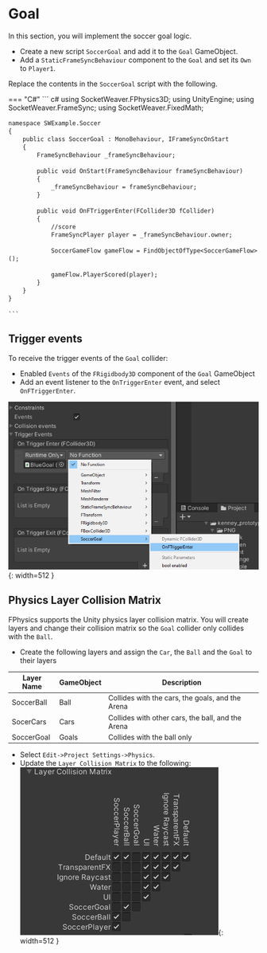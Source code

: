 # **Goal**

In this section, you will implement the soccer goal logic.

- Create a new script `SoccerGoal` and add it to the `Goal` GameObject.
- Add a `StaticFrameSyncBehaviour` component to the `Goal` and set its `Own` to `Player1`.

Replace the contents in the `SoccerGoal` script with the following.

=== "C#"
    ``` c#
    using SocketWeaver.FPhysics3D;
    using UnityEngine;
    using SocketWeaver.FrameSync;
    using SocketWeaver.FixedMath;

    namespace SWExample.Soccer
    {
        public class SoccerGoal : MonoBehaviour, IFrameSyncOnStart
        {
            FrameSyncBehaviour _frameSyncBehaviour;

            public void OnStart(FrameSyncBehaviour frameSyncBehaviour)
            {
                _frameSyncBehaviour = frameSyncBehaviour;
            }

            public void OnFTriggerEnter(FCollider3D fCollider)
            {
                //score
                FrameSyncPlayer player = _frameSyncBehaviour.owner;

                SoccerGameFlow gameFlow = FindObjectOfType<SoccerGameFlow>();

                gameFlow.PlayerScored(player);
            }
        }
    }

    ```

## **Trigger events**

To receive the trigger events of the `Goal` collider:

- Enabled `Events` of the `FRigidbody3D` component of the `Goal` GameObject
- Add an event listener to the `OnTriggerEnter` event, and select `OnFTriggerEnter`. 

![img](./../../assets/soccer/triggerEvent.png){: width=512 }

## **Physics Layer Collision Matrix**

FPhysics supports the Unity physics layer collision matrix. You will create layers and change their collision matrix so the `Goal` collider only collides with the `Ball`.

- Create the following layers and assign the `Car`, the `Ball` and the `Goal` to their layers

Layer Name     | GameObject | Description
--------| --------- | ----------------
SoccerBall    | Ball   | Collides with the cars, the goals, and the Arena   
SocerCars | Cars | Collides with other cars, the ball, and the Arena
SoccerGoal   | Goals     | Collides with the ball only  

- Select `Edit->Project Settings->Physics`.
- Update the `Layer Collision Matrix` to the following:
![img](./../../assets/soccer/collision.png){: width=512 }

